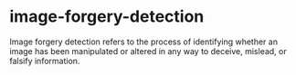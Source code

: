 # image-forgery-detection
Image forgery detection refers to the process of identifying whether an image has been manipulated or altered in any way to deceive, mislead, or falsify information. 
